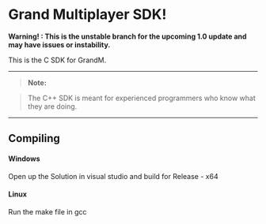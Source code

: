 Grand Multiplayer SDK!
===================
**Warning! : This is the unstable branch for the upcoming 1.0 update and may have issues or instability.**

This is the C SDK for GrandM.

----------

> **Note:**

> The C++ SDK is meant for experienced programmers who know what they are doing.


----------


Compiling
-------------------

#### <i class="icon-refresh"></i> Windows

Open up the Solution in visual studio and build for Release - x64

#### <i class="icon-refresh"></i> Linux

Run the make file in gcc


